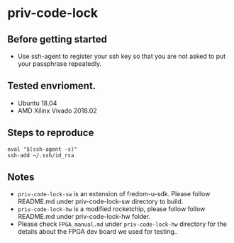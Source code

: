 # priv-code-lock

## Before getting started

- Use ssh-agent to register your ssh key so that you are not asked to put your passphrase repeatedly.

## Tested envrioment.
- Ubuntu 18.04
- AMD Xilinx Vivado 2018.02

## Steps to reproduce

```
eval "$(ssh-agent -s)"
ssh-add ~/.ssh/id_rsa
```

## Notes

- `priv-code-lock-sw` is an extension of fredom-u-sdk. Please follow README.md under priv-code-lock-sw directory to build.
- `priv-code-lock-hw` is a modified rocketchip, please follow follow README.md under priv-code-lock-hw folder.
- Please check `FPGA_manual.md` under `priv-code-lock-hw` directory for the details about the FPGA dev board we used for testing..

